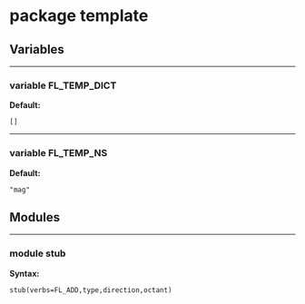 # package template


## Variables


---

### variable FL_TEMP_DICT

__Default:__

    []

---

### variable FL_TEMP_NS

__Default:__

    "mag"

## Modules


---

### module stub

__Syntax:__

    stub(verbs=FL_ADD,type,direction,octant)

